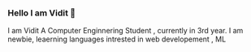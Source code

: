 ### Hello I am Vidit 👋
I am Vidit 
A Computer Enginnering Student , currently in 3rd year.
I am newbie,
leaerning languages 
intrested in web developement , ML
